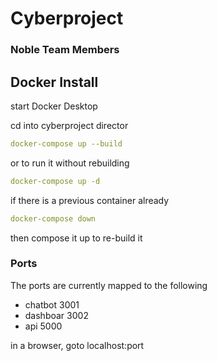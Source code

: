 # Cyberproject

### Noble Team Members

## Docker Install

start Docker Desktop

cd into cyberproject director
```yaml
docker-compose up --build
```

or to run it without rebuilding
```yaml
docker-compose up -d
```

if there is a previous container already
```yaml
docker-compose down
```
then compose it up to re-build it

### Ports
The ports are currently mapped to the following
- chatbot 3001
- dashboar 3002
- api 5000

in a browser, goto localhost:port